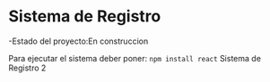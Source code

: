 <h1>Sistema de Registro</h1>
-Estado del proyecto:En construccion

Para ejecutar el sistema deber poner:
```npm install react```
Sistema de Registro 2

